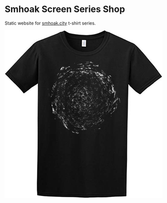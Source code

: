 # Smhoak Screen Series Shop

Static website for [smhoak.city](https://smhoak.city) t-shirt series.

![t-shirt](static/assets/current/ssci2-1.jpg)
